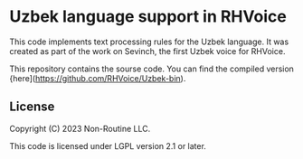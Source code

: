 # Uzbek language support in RHVoice

This code implements text processing rules for the Uzbek language. It was created as part of the work on Sevinch, the first Uzbek voice for RHVoice.

This repository contains the sourse code. You can find the compiled version {here](https://github.com/RHVoice/Uzbek-bin).

## License

Copyright (C) 2023 Non-Routine LLC.

This code is licensed under LGPL version 2.1 or later.
